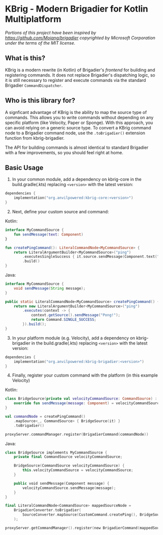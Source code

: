 # KBrig - Modern Brigadier for Kotlin Multiplatform

*Portions of this project have been inspired by https://github.com/Mojang/brigadier copyrighted by Microsoft Corporation under the terms of the MIT license.*

## What is this?

KBrig is a modern rewrite (in Kotlin) of Brigadier's *frontend* for building and registering commands.
It does not replace Brigadier's dispatching logic, so it is still necessary to register and execute commands via the standard Brigadier `CommandDispatcher`.

## Who is this library for?

A signficant advantage of KBrig is the ability to map the source type of commands.
This allows you to write commands without depending on any specific platform (like Velocity, Paper or Sponge).
With this approach, you can avoid relying on a generic source type.
To convert a KBrig command node to a Brigadier command node, use the `.toBrigadier()` extension function from kbrig-brigadier.

The API for building commands is almost identical to standard Brigadier with a few improvements, so you should feel right at home.

## Basic Usage

1. In your common module, add a dependency on kbrig-core in the build.gradle(.kts) replacing `<version>` with the latest version:

```kt
dependencies {
    implementation("org.anvilpowered:kbrig-core:<version>")
}
```

2. Next, define your custom source and command:

Kotlin:
```kt
interface MyCommandSource {
    fun sendMessage(text: Component)
}

fun createPingCommand(): LiteralCommandNode<MyCommandSource> {
    return LiteralArgumentBuilder<MyCommandSource>("ping")
        .executesSingleSuccess { it.source.sendMessage(Component.text("Pong!")) }
        .build()
}
```

Java:
```java
interface MyCommandSource {
    void sendMessage(String message);
}

public static LiteralCommandNode<MyCommandSource> createPingCommand() {
    return new LiteralArgumentBuilder<MyCommandSource>("ping")
        .executes(context -> {
            context.getSource().sendMessage("Pong!");
            return Command.SINGLE_SUCCESS;
        }).build();
}
```

3. In your platform module (e.g. Velocity), add a dependency on kbrig-brigadier in the build.gradle(.kts) replacing `<version>` with the latest version:

```kt
dependencies {
    implementation("org.anvilpowered:kbrig-brigadier:<version>")
}
```

4. Finally, register your custom command with the platform (in this example Velocity)

Kotlin:
```kt
class BridgeSource(private val velocityCommandSource: CommandSource) : MyCommandSource {
    override fun sendMessage(message: Component) = velocityCommandSource.sendMessage(message)
}

val commandNode = createPingCommand()
    .mapSource<_, CommandSource> { BridgeSource(it) }
    .toBrigadier()

proxyServer.commandManager.register(BrigadierCommand(commandNode))
```

Java:
```kt
class BridgeSource implements MyCommandSource {
    private final CommandSource velocityCommandSource;

    BridgeSource(CommandSource velocityCommandSource) {
        this.velocityCommandSource = velocityCommandSource;
    }

    public void sendMessage(Component message) {
        velocityCommandSource.sendMessage(message);
    }
}

final LiteralCommandNode<CommandSource> mappedSourceNode =
    BrigadierConverter.toBrigadier(
        SourceConverter.mapSource(CustomCommand.createPing(), BridgeSource::new)
    );

proxyServer.getCommandManager().register(new BrigadierCommand(mappedSourceNode));
```

